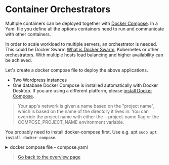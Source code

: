 # Container Orchestrators
Multiple containers can be deployed together with [Docker Compose](https://docs.docker.com/compose/). In a Yaml file you define all the options containers need to run and communicate with other containers.

In order to scale workload to multiple servers, an orchestrator is needed. This could be Docker Swarm [What is Docker Swarm](https://programatically.com/orchestration-what-is-docker-swarm/), Kubernetes or other orchestrators. With multiple hosts load balancing and higher availability can be achieved.

Let's create a docker compose file to deploy the above applications.
- Two Wordpress instances
- One database
Docker Compose is installed automatically with Docker Desktop. If you are using a different platform, please [install Docker Compose](https://docs.docker.com/compose/install/).

> Your app's network is given a name based on the "project name", which is based on the name of the directory it lives in. You can override the project name with either the --project-name flag or the COMPOSE_PROJECT_NAME environment variable.

You probably need to install docker-compose first. Use e.g. apt ```sudo apt install docker-compose```.

<details><summary>docker compose file - compose.yaml</summary>

```yaml
version: "3.5"

services:
  db:
    image: mysql:8.0.30
    container_name: mysql
    volumes:
      - /mnt/docker/mysql:/var/lib/mysql
    restart: always
    environment:
      MYSQL_USER: wpuser
      MYSQL_PASSWORD: super-secret-password
      MYSQL_DATABASE: wpsite
      MYSQL_ALLOW_EMPTY_PASSWORD: "yes"
    networks:
      - app-network

  wordpress-one:
    image: wordpress:6.0.1-apache
    depends_on:
      - db
    volumes:
      - wordpress-vol:/var/www/html
    ports:
      - "8080:80"
    restart: always
    environment:
      WORDPRESS_DB_HOST: mysql:3306
      WORDPRESS_DB_NAME: wpsite
      WORDPRESS_TABLE_PREFIX: wp_
      WORDPRESS_DB_USER: wpuser
      WORDPRESS_DB_PASSWORD: super-secret-password
    networks:
      - app-network

  wordpress-two:
    image: wordpress:6.0.1-apache
    depends_on:
      - db
    ports:
      - "8081:80"
    restart: always
    environment:
      WORDPRESS_DB_HOST: mysql:3306
      WORDPRESS_DB_NAME: wpsite2
      WORDPRESS_TABLE_PREFIX: wp_
      WORDPRESS_DB_USER: wpuser
      WORDPRESS_DB_PASSWORD: super-secret-password
    networks:
      - app-network

volumes:
  wordpress-vol:
    name: wordpress-vol

networks:
  app-network: {}
```

Start the containers:

```bash
docker-compose -f .\compose.yaml -p app up -d 
```

</details>

> [Go back to the overview page](/Docker-Quickstart-Steps.md)